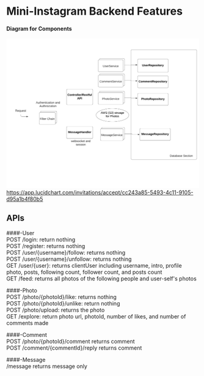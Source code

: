 # Mini-Instagram Backend Features


#### Diagram for Components
![diagram](diagram_miniins.png)
https://app.lucidchart.com/invitations/accept/cc243a85-5493-4c11-9105-d95a1b4f80b5


APIs
----------
####-User <br>
POST /login: return nothing<br>
POST /register: returns nothing <br>
POST /user/{username}/follow: returns nothing <br>
POST /user/{username}/unfollow: returns nothing <br>
GET /user/{user}: returns clientUser including username, intro, profile photo, posts, following count, follower count, and posts count <br> 
GET /feed: returns all photos of the following people and user-self's photos<br> 


####-Photo <br>
POST /photo/{photoId}/like: returns nothing<br> 
POST /photo/{photoId}/unlike: return nothing<br> 
POST /photo/upload: returns the photo<br> 
GET /explore: return photo url, photoId, number of likes, and number of comments made<br>

####-Comment <br>
POST /photo/{photoId}/comment returns comment <br>
POST /comment/{commentId}/reply returns comment <br>

####-Message <br>
/message returns message only
